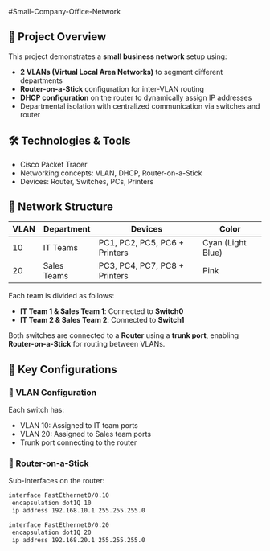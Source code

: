 #Small-Company-Office-Network

## 📘 Project Overview

This project demonstrates a **small business network** setup using:
- **2 VLANs (Virtual Local Area Networks)** to segment different departments
- **Router-on-a-Stick** configuration for inter-VLAN routing
- **DHCP configuration** on the router to dynamically assign IP addresses
- Departmental isolation with centralized communication via switches and router

## 🛠 Technologies & Tools
- Cisco Packet Tracer
- Networking concepts: VLAN, DHCP, Router-on-a-Stick
- Devices: Router, Switches, PCs, Printers

## 🧩 Network Structure

| VLAN | Department  | Devices                     | Color            |
|------|-------------|-----------------------------|------------------|
| 10   | IT Teams    | PC1, PC2, PC5, PC6 + Printers | Cyan (Light Blue) |
| 20   | Sales Teams | PC3, PC4, PC7, PC8 + Printers | Pink             |

Each team is divided as follows:
- **IT Team 1 & Sales Team 1**: Connected to **Switch0**
- **IT Team 2 & Sales Team 2**: Connected to **Switch1**

Both switches are connected to a **Router** using a **trunk port**, enabling **Router-on-a-Stick** for routing between VLANs.

## 🔧 Key Configurations

### 🔹 VLAN Configuration
Each switch has:
- VLAN 10: Assigned to IT team ports
- VLAN 20: Assigned to Sales team ports
- Trunk port connecting to the router

### 🔹 Router-on-a-Stick
Sub-interfaces on the router:
```bash
interface FastEthernet0/0.10
 encapsulation dot1Q 10
 ip address 192.168.10.1 255.255.255.0

interface FastEthernet0/0.20
 encapsulation dot1Q 20
 ip address 192.168.20.1 255.255.255.0
